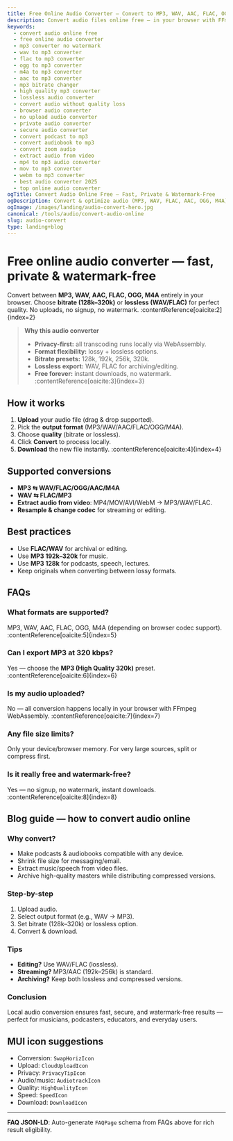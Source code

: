 ```yaml
---
title: Free Online Audio Converter – Convert to MP3, WAV, AAC, FLAC, OGG (No Signup)
description: Convert audio files online free — in your browser with FFmpeg WebAssembly. Convert MP3, WAV, AAC, FLAC, OGG, M4A with quality presets (128k–320k, lossless). Private, fast & watermark-free.
keywords:
  - convert audio online free
  - free online audio converter
  - mp3 converter no watermark
  - wav to mp3 converter
  - flac to mp3 converter
  - ogg to mp3 converter
  - m4a to mp3 converter
  - aac to mp3 converter
  - mp3 bitrate changer
  - high quality mp3 converter
  - lossless audio converter
  - convert audio without quality loss
  - browser audio converter
  - no upload audio converter
  - private audio converter
  - secure audio converter
  - convert podcast to mp3
  - convert audiobook to mp3
  - convert zoom audio
  - extract audio from video
  - mp4 to mp3 audio converter
  - mov to mp3 converter
  - webm to mp3 converter
  - best audio converter 2025
  - top online audio converter
ogTitle: Convert Audio Online Free – Fast, Private & Watermark-Free
ogDescription: Convert & optimize audio (MP3, WAV, FLAC, AAC, OGG, M4A) entirely in-browser. No upload, no signup, no watermark.
ogImage: /images/landing/audio-convert-hero.jpg
canonical: /tools/audio/convert-audio-online
slug: audio-convert
type: landing+blog
---
```


# Free online audio converter — fast, private & watermark-free

Convert between **MP3, WAV, AAC, FLAC, OGG, M4A** entirely in your browser. Choose **bitrate (128k–320k)** or **lossless (WAV/FLAC)** for perfect quality. No uploads, no signup, no watermark. :contentReference[oaicite:2]{index=2}

> **Why this audio converter**
> - **Privacy-first:** all transcoding runs locally via WebAssembly.  
> - **Format flexibility:** lossy + lossless options.  
> - **Bitrate presets:** 128k, 192k, 256k, 320k.  
> - **Lossless export:** WAV, FLAC for archiving/editing.  
> - **Free forever:** instant downloads, no watermark. :contentReference[oaicite:3]{index=3}

## How it works
1. **Upload** your audio file (drag & drop supported).  
2. Pick the **output format** (MP3/WAV/AAC/FLAC/OGG/M4A).  
3. Choose **quality** (bitrate or lossless).  
4. Click **Convert** to process locally.  
5. **Download** the new file instantly. :contentReference[oaicite:4]{index=4}

## Supported conversions
- **MP3 ⇆ WAV/FLAC/OGG/AAC/M4A**  
- **WAV ⇆ FLAC/MP3**  
- **Extract audio from video**: MP4/MOV/AVI/WebM → MP3/WAV/FLAC.  
- **Resample & change codec** for streaming or editing.  

## Best practices
- Use **FLAC/WAV** for archival or editing.  
- Use **MP3 192k–320k** for music.  
- Use **MP3 128k** for podcasts, speech, lectures.  
- Keep originals when converting between lossy formats.  

## FAQs
### What formats are supported?
MP3, WAV, AAC, FLAC, OGG, M4A (depending on browser codec support). :contentReference[oaicite:5]{index=5}

### Can I export MP3 at 320 kbps?
Yes — choose the **MP3 (High Quality 320k)** preset. :contentReference[oaicite:6]{index=6}

### Is my audio uploaded?
No — all conversion happens locally in your browser with FFmpeg WebAssembly. :contentReference[oaicite:7]{index=7}

### Any file size limits?
Only your device/browser memory. For very large sources, split or compress first.

### Is it really free and watermark-free?
Yes — no signup, no watermark, instant downloads. :contentReference[oaicite:8]{index=8}

## Blog guide — how to convert audio online
### Why convert?
- Make podcasts & audiobooks compatible with any device.  
- Shrink file size for messaging/email.  
- Extract music/speech from video files.  
- Archive high-quality masters while distributing compressed versions.  

### Step-by-step
1. Upload audio.  
2. Select output format (e.g., WAV → MP3).  
3. Set bitrate (128k–320k) or lossless option.  
4. Convert & download.  

### Tips
- **Editing?** Use WAV/FLAC (lossless).  
- **Streaming?** MP3/AAC (192k–256k) is standard.  
- **Archiving?** Keep both lossless and compressed versions.  

### Conclusion
Local audio conversion ensures fast, secure, and watermark-free results — perfect for musicians, podcasters, educators, and everyday users.

## MUI icon suggestions
- Conversion: `SwapHorizIcon`  
- Upload: `CloudUploadIcon`  
- Privacy: `PrivacyTipIcon`  
- Audio/music: `AudiotrackIcon`  
- Quality: `HighQualityIcon`  
- Speed: `SpeedIcon`  
- Download: `DownloadIcon`

---
**FAQ JSON-LD**: Auto-generate `FAQPage` schema from FAQs above for rich result eligibility.
